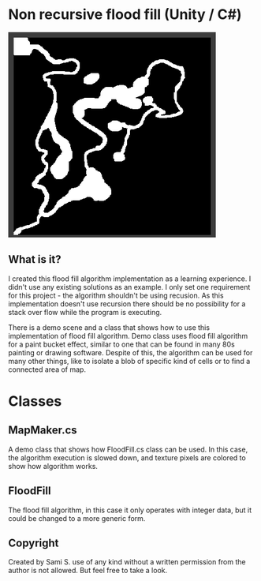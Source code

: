 # Non recursive flood fill (Unity / C#)

![Flood fill animation](/doc/flood_fill.gif)

## What is it?

I created this flood fill algorithm implementation as a learning experience. I didn't use any existing solutions as an example. I only set one requirement for this project - the algorithm shouldn't be using recusion. As this implementation doesn't use recursion there should be no possibility for a stack over flow while the program is executing.

There is a demo scene and a class that shows how to use this implementation of flood fill algorithm. Demo class uses flood fill algorithm for a paint bucket effect, similar to one that can be found in many 80s painting or drawing software. Despite of this, the algorithm can be used for many other things, like to isolate a blob of specific kind of cells or to find a connected area of map.

# Classes

## MapMaker.cs
A demo class that shows how FloodFill.cs class can be used. In this case, the algorithm execution is slowed down, and texture pixels are colored to show how algorithm works.

## FloodFill
The flood fill algorithm, in this case it only operates with integer data, but it could be changed to a more generic form.

## Copyright 
Created by Sami S. use of any kind without a written permission from the author is not allowed. But feel free to take a look.